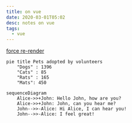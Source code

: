 ```yaml
---
title: on vue
date: 2020-03-01T05:02
desc: notes on vue
tags:
  - vue
---
```



[force re-render](https://michaelnthiessen.com/force-re-render/)

```mermaid
pie title Pets adopted by volunteers
    "Dogs" : 1396
    "Cats" : 85
    "Rats" : 165
    "Mats": 450
```


```mermaid
sequenceDiagram
    Alice->>+John: Hello John, how are you?
    Alice->>+John: John, can you hear me?
    John-->>-Alice: Hi Alice, I can hear you!
    John-->>-Alice: I feel great!
```
